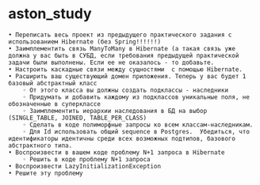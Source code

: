 # aston_study
    • Переписать весь проект из предыдущего практического задания с использованием Hibernate (без Spring!!!!!!)
    • Заимплементить связь ManyToMany в Hibernate (а такая связь уже должна у вас быть в СУБД, если требования предыдущей практической задачи были выполнены. Если ее не оказалось - то добавьте.
    • Настроить каскадные связи между сущностями  с помощью Hibernate.
    • Расширить ваш существующий домен приложения. Теперь у вас будет 1 базовый абстрактный класс
        ◦ От этого класса вы должны создать подклассы - наследники
        ◦ Придумать и добавить каждому из подклассов уникальные поля, не обозначенные в суперклассе
        ◦ Заимплементить иерархии наследования в БД на выбор (SINGLE_TABLE, JOINED, TABLE_PER_CLASS)
        ◦ Сделать в коде полиморфные запросы ко всем классам-наследникам. 
        ◦ Для Id использовать общий sequence в Postgres.  Убедиться, что идентификаторы идентичны среди всех возможных подтипов, базового абстрактного типа.
    • Воспроизвести в вашем коде проблему N+1 запроса в Hibernate
        ◦ Решить в коде проблему N+1 запроса
    • Воспроизвести LazyInitializationException
    • Решите эту проблему
